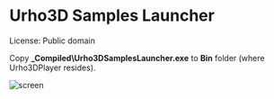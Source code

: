 # Urho3D Samples Launcher

License: Public domain

Copy **_Compiled\Urho3DSamplesLauncher.exe** to **Bin** folder (where Urho3DPlayer resides).

![screen](https://cloud.githubusercontent.com/assets/13021826/11763249/b4aa61b8-a11c-11e5-9264-02ac3cd8c868.png)
